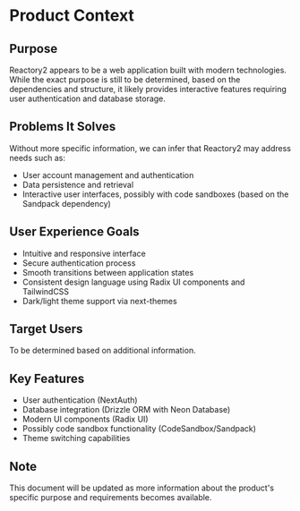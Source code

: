 # Product Context

## Purpose

Reactory2 appears to be a web application built with modern technologies. While the exact purpose is still to be determined, based on the dependencies and structure, it likely provides interactive features requiring user authentication and database storage.

## Problems It Solves

Without more specific information, we can infer that Reactory2 may address needs such as:

- User account management and authentication
- Data persistence and retrieval
- Interactive user interfaces, possibly with code sandboxes (based on the Sandpack dependency)

## User Experience Goals

- Intuitive and responsive interface
- Secure authentication process
- Smooth transitions between application states
- Consistent design language using Radix UI components and TailwindCSS
- Dark/light theme support via next-themes

## Target Users

To be determined based on additional information.

## Key Features

- User authentication (NextAuth)
- Database integration (Drizzle ORM with Neon Database)
- Modern UI components (Radix UI)
- Possibly code sandbox functionality (CodeSandbox/Sandpack)
- Theme switching capabilities

## Note

This document will be updated as more information about the product's specific purpose and requirements becomes available.

